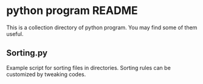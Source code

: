 # python program README

This is a collection directory of python program.
You may find some of them useful.


## Sorting.py

Example script for sorting files in directories.
Sorting rules can be customized by tweaking codes.

